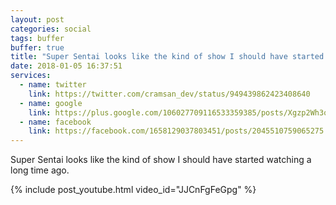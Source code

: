 ```yaml
---
layout: post
categories: social
tags: buffer
buffer: true
title: "Super Sentai looks like the kind of show I should have started watching a long time ago."
date: 2018-01-05 16:37:51
services: 
  - name: twitter
    link: https://twitter.com/cramsan_dev/status/949439862423408640
  - name: google
    link: https://plus.google.com/106027709116533359385/posts/Xgzp2Wh3oaG
  - name: facebook
    link: https://facebook.com/1658129037803451/posts/2045510759065275
---
```


Super Sentai looks like the kind of show I should have started watching a long time ago. 

{% include post_youtube.html video_id="JJCnFgFeGpg" %}
